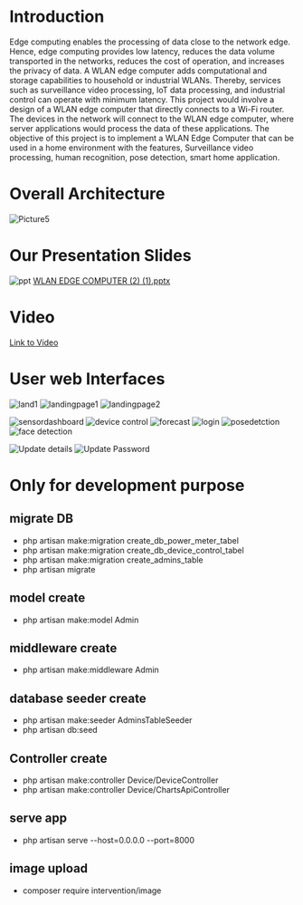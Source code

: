 # Introduction
Edge computing enables the processing of data close to the network edge. Hence, edge computing provides low latency, reduces the data volume transported in the networks, 
reduces the cost of operation, and increases the privacy of data. A WLAN edge computer adds computational and storage capabilities to household or industrial WLANs. Thereby, 
services such as surveillance video processing, IoT data processing, and industrial control can operate with minimum latency. 
This project would involve a design of a WLAN 
edge computer that directly connects to a Wi-Fi router. The devices in the network will connect to the WLAN edge computer, where server applications would process the data 
of these applications. The objective of this project is to implement a WLAN Edge Computer that can be used in a home environment with the features, Surveillance video processing,
human recognition, pose detection, smart home application.

# Overall Architecture
![Picture5](https://github.com/dhanushka365/wlan-app/assets/66137046/a154371b-f0c6-457d-9291-9c16c50d08ed)

# Our Presentation Slides
![ppt](https://github.com/dhanushka365/wlan-app/assets/66137046/645dfe6c-a3b9-432b-9b52-3fbba17e9e16)
[WLAN EDGE COMPUTER (2) (1).pptx](https://github.com/dhanushka365/wlan-app/files/11796906/WLAN.EDGE.COMPUTER.2.1.pptx)

# Video
[Link to Video](https://drive.google.com/file/d/1eqHiMNS1Fmv8Q1pyvqPRn_vB94SKA0Cc/view?usp=sharing)


# User web Interfaces
![land1](https://github.com/dhanushka365/wlan-app/assets/66137046/3e112480-9eca-4cce-a686-7a928fffee05)
![landingpage1](https://github.com/dhanushka365/wlan-app/assets/66137046/3e939fa7-f4a2-4640-a613-6a70a4284dd7)
![landingpage2](https://github.com/dhanushka365/wlan-app/assets/66137046/8219a8e9-5cb7-4784-a796-105cc1634d40)

![sensordashboard](https://github.com/dhanushka365/wlan-app/assets/66137046/3ad4b490-ea1a-4463-9546-3245c217f4ce)
![device control](https://github.com/dhanushka365/wlan-app/assets/66137046/89e39311-8ff1-4a58-8148-7701a7114eea)
![forecast](https://github.com/dhanushka365/wlan-app/assets/66137046/eb6074ec-1e6f-4647-a6d0-47b1b990d02e)
![login](https://github.com/dhanushka365/wlan-app/assets/66137046/3af637a9-4f7f-4e8e-9ddc-476eaec6d2aa)
![posedetction](https://github.com/dhanushka365/wlan-app/assets/66137046/735ecfd2-c464-4754-88e1-e067c42c27f8)
![face detection](https://github.com/dhanushka365/wlan-app/assets/66137046/6755c970-1a12-4c59-87f0-1a05406b9b67)

![Update details](https://github.com/dhanushka365/wlan-app/assets/66137046/5d165b34-aa7b-4842-8429-7f3147244a97)
![Update Password](https://github.com/dhanushka365/wlan-app/assets/66137046/3b261599-49d1-4ee7-a55c-874a5565ac2e)



# Only for development purpose

## migrate DB
-  php artisan make:migration create_db_power_meter_tabel
-  php artisan make:migration create_db_device_control_tabel
-  php artisan make:migration create_admins_table
-  php artisan migrate
## model create
-  php artisan make:model Admin
## middleware create
-  php artisan make:middleware Admin
## database seeder create
-  php artisan make:seeder AdminsTableSeeder
-  php artisan db:seed
## Controller create
-  php artisan make:controller Device/DeviceController 
-  php artisan make:controller Device/ChartsApiController   
## serve app
-  php artisan serve --host=0.0.0.0 --port=8000
## image upload
-  composer require intervention/image

